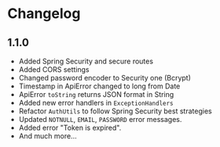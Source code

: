 # Changelog

## 1.1.0
* Added Spring Security and secure routes
* Added CORS settings
* Changed password encoder to Security one (Bcrypt)
* Timestamp in ApiError changed to long from Date
* ApiError `toString` returns JSON format in String
* Added new error handlers in `ExceptionHandlers`
* Refactor `AuthUtils` to follow Spring Security best strategies
* Updated `NOTNULL`, `EMAIL`, `PASSWORD` error messages.
* Added error "Token is expired".
* And much more...
